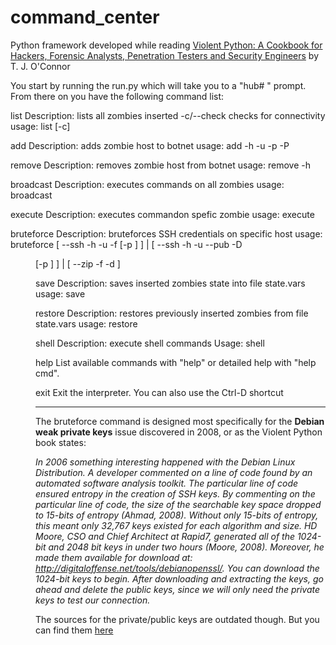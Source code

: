 command_center
==============

Python framework developed while reading <a href="http://www.amazon.com/Violent-Python-Cookbook-Penetration-Engineers/dp/1597499579" target="_blank">Violent Python: A Cookbook for Hackers, Forensic Analysts, Penetration Testers and Security Engineers</a> by T. J. O'Connor

You start by running the run.py which will take you to a "hub# " prompt.
From there on you have the following command list:

list
	Description: lists all zombies inserted
			 -c/--check checks for connectivity
	usage: list [-c]

add
	Description: adds zombie host to botnet
	usage: add -h <hostname> -u <user> -p <password> -P <port>

remove
	Description: removes zombie host from botnet
	usage: remove -h <hostname>

broadcast
	Description: executes commands on all zombies
	usage: broadcast <shell command>

execute
	Description: executes commandon spefic zombie
	usage: execute <hostname> <shell command>

bruteforce
	Description: bruteforces SSH credentials on specific host
	usage: bruteforce [ --ssh -h <hostname> -u <user> -f <dictionary> [-p <port>] ]
					| [ --ssh -h <hostname> -u <user> --pub -D <dir with keyfiles> [-p <port>] ]
					| [ --zip -f <zipfile> -d <dictionary> ]
				
save
	Description: saves inserted zombies state into file state.vars
	usage: save

restore
	Description: restores previously inserted zombies from file state.vars
	usage: restore

shell
	Description: execute shell commands
	Usage: shell <unix command>

help
	List available commands with "help" or detailed help with "help cmd".				

exit
	Exit the interpreter.
	You can also use the Ctrl-D shortcut

<hr/>

The bruteforce command is designed most specifically for the <b>Debian weak private keys</b> issue discovered in 2008, or as the Violent Python book states:

<i>In 2006 something interesting happened with the Debian Linux Distribution. A developer commented on a line of code found by an automated software analysis toolkit. The particular line of code ensured entropy in the creation of SSH keys. By commenting on the particular line of code, the size of the searchable key space dropped to 15-bits of entropy (Ahmad, 2008). Without only 15-bits of entropy, this meant only 32,767 keys existed for each algorithm and size. HD Moore, CSO and Chief Architect at Rapid7, generated all of the 1024-bit and 2048 bit keys in under two hours (Moore, 2008). Moreover, he made them available for download at: http://digitaloffense.net/tools/debianopenssl/.  You  can  download  the  1024-bit  keys  to  begin.  After  downloading and extracting the keys, go ahead and delete the public keys, since we will only need the private keys to test our connection.</i>

The sources for the private/public keys are outdated though. But you can find them <a href="https://github.com/g0tmi1k/debian-ssh/tree/master/common_keys" target="_blank">here</a>


